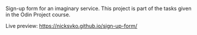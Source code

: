 Sign-up form for an imaginary service.
This project is part of the tasks given in the Odin Project course.

Live preview: https://nicksvko.github.io/sign-up-form/